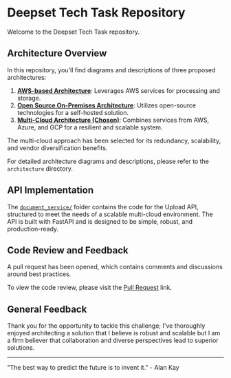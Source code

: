 # Deepset Tech Task Repository

Welcome to the Deepset Tech Task repository.

## Architecture Overview

In this repository, you'll find diagrams and descriptions of three proposed architectures:

1. **[AWS-based Architecture](/architecture/aws%20based%20saas%20architecture/README.md)**: Leverages AWS services for processing and storage.
2. **[Open Source On-Premises Architecture](/architecture/open%20source%20based%20saas%20architecture/README.md)**: Utilizes open-source technologies for a self-hosted solution.
3. **[Multi-Cloud Architecture (Chosen)](/architecture/multi-cloud%20based%20saas%20architecture/README.md)**: Combines services from AWS, Azure, and GCP for a resilient and scalable system.

The multi-cloud approach has been selected for its redundancy, scalability, and vendor diversification benefits.

For detailed architecture diagrams and descriptions, please refer to the `architecture` directory.

## API Implementation

The [`document_service/`](/document_service/) folder contains the code for the Upload API, structured to meet the needs of a scalable multi-cloud environment. The API is built with FastAPI and is designed to be simple, robust, and production-ready.

## Code Review and Feedback

A pull request has been opened, which contains comments and discussions around best practices.

To view the code review, please visit the [Pull Request](https://github.com/AliTahir-101/deepset-tech-task/pull/1) link.

## General Feedback

Thank you for the opportunity to tackle this challenge; I've thoroughly enjoyed architecting a solution that I believe is robust and scalable but I am a firm believer that collaboration and diverse perspectives lead to superior solutions.

---

"The best way to predict the future is to invent it." - Alan Kay
